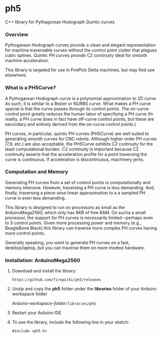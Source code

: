 # ph5
C++ library for Pythagorean Hodograph Quintic curves

### Overview
Pythogarean Hodograph curves provide a clean and elegant representation for
machine traversable curves without the control point clutter that plagues cubic splines.
Quintic PH curves provide C2 continuity ideal for smooth machine acceleration.

This library is targeted for use in FirePick Delta machines, but may find use
elsewhere.

### What is a PH5Curve?
A Pythogarean Hodograph curve is a polynomial approximation to 2D curve. As such,
it is similar to a Bezier or NURBS curve. What makes a PH curve special is that
the curve passes through its control points. The on-curve control point greatly
reduces the human labor of specifying a PH curve (In reality, a PH curve does in
fact have off-curve control points, but these are secondary and entirely derived
from the on-curve control points.)

PH curves, in particular, quintic PH curves (PH5Curve) are well suited to generating
smooth curves for CNC robots. Although higher order PH curves (7,9, etc.) are also
acceptable, the PH5Curve exhibits C2 continuity for the least computational burden.
C2 continuity is important because C2 continuity asserts that the acceleration profile for a
point traversing the curve is continuous. If acceleration is discontinuous,
machinery jerks.

### Computation and Memory
Generating PH curves from a set of control points is computationally and memory 
intensive. However, traversing a PH curve is less demanding. And, finally,
traversing a piece-wise linear approximation to a a sampled PH curve is 
even less demanding.

This library is designed to run on processors as small as the ArduinoMega2560,
which only has 8KB of free RAM. On sucha a small processor, the support for
PH curves is necessarily limited--perhaps even to 3 control points.
Given more processing power and memory (e.g., BeagleBone Black) this library 
can traverse more complex PH curves having more control points.

Generally speaking, you want to generate PH curves on a fast, desktop/laptop,
but you can traverse them on more modest hardware.

### Installation: ArduinoMega2560
1. Download and install the library:

	`https://github.com/firepick1/ph5/releases`

1. Unzip and copy the **ph5** folder under the **libraries** folder of your
Arduino workspace folder

	*Arduino-workspace-folder*`/libraries/ph5`

1. Restart your Arduino IDE

1. To use the library, include the following line in your sketch:

	`#include <ph5.h>`
